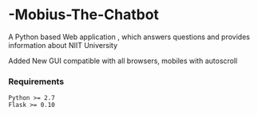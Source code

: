 # -Mobius-The-Chatbot
 A Python based Web application , which answers questions and provides information about NIIT University 


Added New GUI compatible with all browsers, mobiles with autoscroll

### Requirements
    Python >= 2.7
    Flask >= 0.10



